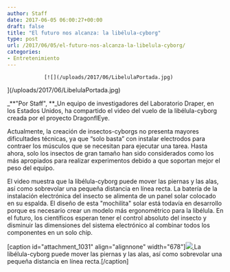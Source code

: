 ```yaml
---
author: Staff
date: 2017-06-05 06:00:27+00:00
draft: false
title: "El futuro nos alcanza: la libélula-cyborg"
type: post
url: /2017/06/05/el-futuro-nos-alcanza-la-libelula-cyborg/
categories:
- Entretenimiento
---
```



				[![](/uploads/2017/06/LibelulaPortada.jpg)
](/uploads/2017/06/LibelulaPortada.jpg)

_**"Por Staff", **_Un equipo de investigadores del Laboratorio Draper, en los Estados Unidos, ha compartido el video del vuelo de la libélula-cyborg creada por el proyecto DragonflEye.

Actualmente, la creación de insectos-cyborgs no presenta mayores dificultades técnicas, ya que “solo basta” con instalar electrodos para contraer los músculos que se necesitan para ejecutar una tarea. Hasta ahora, solo los insectos de gran tamaño han sido considerados como los más apropiados para realizar experimentos debido a que soportan mejor el peso del equipo.

El video muestra que la libélula-cyborg puede mover las piernas y las alas, así como sobrevolar una pequeña distancia en línea recta. La batería de la instalación electrónica del insecto se alimenta de un panel solar colocado en su espalda. El diseño de esta "mochilita" solar está todavía en desarrollo porque es necesario crear un modelo más ergonométrico para la libélula. En el futuro, los científicos esperan tener el control absoluto del insecto y disminuir las dimensiones del sistema electrónico al combinar todos los componentes en un solo chip.

[caption id="attachment_1031" align="alignnone" width="678"][![](/uploads/2017/06/libelulaInterior.jpg)
](/uploads/2017/06/libelulaInterior.jpg) La libélula-cyborg puede mover las piernas y las alas, así como sobrevolar una pequeña distancia en línea recta.[/caption]

		
